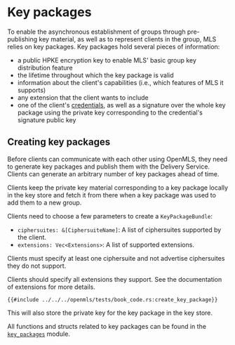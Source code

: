 # Key packages

To enable the asynchronous establishment of groups through pre-publishing key material, as well as to represent clients in the group, MLS relies on key packages. Key packages hold several pieces of information:

- a public HPKE encryption key to enable MLS' basic group key distribution feature
- the lifetime throughout which the key package is valid
- information about the client's capabilities (i.e., which features of MLS it supports)
- any extension that the client wants to include
- one of the client's [credentials](./identity.md), as well as a signature over the whole key package using the private key corresponding to the credential's signature public key

## Creating key packages

Before clients can communicate with each other using OpenMLS, they need to generate key packages and publish them with the Delivery Service. Clients can generate an arbitrary number of key packages ahead of time.

Clients keep the private key material corresponding to a key package locally in the key store and fetch it from there when a key package was used to add them to a new group.

Clients need to choose a few parameters to create a `KeyPackageBundle`:

- `ciphersuites: &[CiphersuiteName]`: A list of ciphersuites supported by the client.
- `extensions: Vec<Extensions>`: A list of supported extensions.

Clients must specify at least one ciphersuite and not advertise ciphersuites they do not support.

Clients should specify all extensions they support. See the documentation of extensions for more details.

```rust,no_run,noplayground
{{#include ../../../openmls/tests/book_code.rs:create_key_package}}
```

This will also store the private key for the key package in the key store.

All functions and structs related to key packages can be found in the [`key_packages`](https://docs.rs/openmls/latest/openmls/key_packages/index.html) module.
